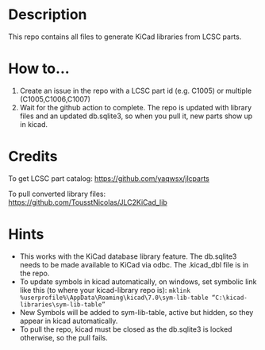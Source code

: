 # Description
This repo contains all files to generate KiCad libraries from LCSC parts.

# How to...
1. Create an issue in the repo with a LCSC part id (e.g. C1005) or multiple (C1005,C1006,C1007)
2. Wait for the github action to complete. The repo is updated with library files and an updated db.sqlite3, so when you pull it, new parts show up in kicad.

# Credits
To get LCSC part catalog:
https://github.com/yaqwsx/jlcparts

To pull converted library files:
https://github.com/TousstNicolas/JLC2KiCad_lib

# Hints
- This works with the KiCad database library feature. The db.sqlite3 needs to be made available to KiCad via odbc. The .kicad_dbl file is in the repo.
- To update symbols in kicad automatically, on windows, set symbolic link like this (to where your kicad-library repo is):
```mklink %userprofile%\AppData\Roaming\kicad\7.0\sym-lib-table “C:\kicad-libraries\sym-lib-table”```
- New Symbols will be added to sym-lib-table, active but hidden, so they appear in kicad automatically.
- To pull the repo, kicad must be closed as the db.sqlite3 is locked otherwise, so the pull fails.
